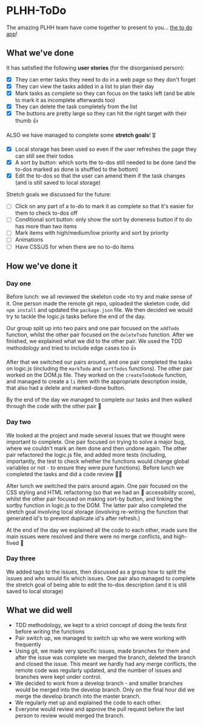 # PLHH-ToDo

The amazing PLHH team have come together to present to you... [the to do app](https://fac-13.github.io/PLHH-ToDo/)!

## What we've done
It has satisfied the following **user stories** (for the disorganised person):
- [x] They can enter tasks they need to do in a web page so they don't forget
- [x] They can view the tasks added in a list to plan their day
- [x] Mark tasks as complete so they can focus on the tasks left (and be able to mark it as incomplete afterwards too)
- [x] They can delete the task completely from the list
- [x] The buttons are pretty large so they can hit the right target with their thumb 👍

ALSO we have managed to complete some **stretch goals**! 🎖
- [x] Local storage has been used so even if the user refreshes the page they can still see their todos
- [x] A sort by button: which sorts the to-dos still needed to be done (and the to-dos marked as done is shuffled to the bottom)
- [x] Edit the to-dos so that the user can amend them if the task changes (and is still saved to local storage)

Stretch goals we discussed for the future:
- [ ] Click on any part of a to-do to mark it as complete so that it's easier for them to check to-dos off
- [ ] Conditional sort button: only show the sort by doneness button if to do has more than two items
- [ ] Mark items with high/medium/low priority and sort by priority
- [ ] Animations
- [ ] Have CSS/JS for when there are no to-do items

## How we've done it

### Day one
Before lunch: we all reviewed the skeleton code 💀to try and make sense of it. One person made the remote git repo, uploaded the skeleton code, did `npm install` and updated the `package.json` file. We then decided we would try to tackle the logic.js tasks before the end of the day.

Our group split up into two pairs and one pair focused on the ```addTodo``` function, whilst the other pair focused on the `deleteTodo` function. After we finished, we explained what we did to the other pair. We used the TDD methodology and tried to include edge cases too 👍

After that we switched our pairs around, and one pair completed the tasks on logic.js (including the `markTodo` and `sortTodos` functions). The other pair worked on the DOM.js file. They worked on the `createTodoNode` function, and managed to create a `li` item with the appropriate description inside, that also had a delete and marked-done button.

By the end of the day we managed to complete our tasks and then walked through the code with the other pair 👏

### Day two
We looked at the project and made several issues that we thought were important to complete.
One pair focused on trying to solve a major bug, where we couldn't mark an item done and then undone again.
The other pair refactored the logic.js file, and added more tests (including, importantly, the test to check whether the functions would change global variables or not - to ensure they were pure functions).
Before lunch we completed the tasks and did a code review 🤜🤛

After lunch we switched the pairs around again. One pair focused on the CSS styling and HTML refactoring (so that we had an 💯 accessibility score), whilst the other pair focused on making sort-by button, and linking the sortby function in logic.js to the DOM. The latter pair also completed the stretch goal involving local storage (involving re-writing the function that generated id's to prevent duplicate id's after refresh.)

At the end of the day we explained all the code to each other, made sure the main issues were resolved and there were no merge conflicts, and high-fived 👋

### Day three
We added tags to the issues, then discussed as a group how to split the issues and who would fix which issues. One pair also managed to complete the stretch goal of being able to edit the to-dos description (and it is still saved to local storage)

## What we did well
- TDD methodology, we kept to a strict concept of doing the tests first before writing the functions
- Pair switch up, we managed to switch up who we were working with frequently
- Using git, we made very specific issues, made branches for them and after the issue was complete we merged the branch, deleted the branch and closed the issue. This meant we hardly had any merge conflicts, the remote code was regularly updated, and the number of issues and branches were kept under control.
- We decided to work from a develop branch - and smaller branches would be merged into the develop branch. Only on the final hour did we merge the develop branch into the master branch.
- We regularly met up and explained the code to each other.
- Everyone would review and approve the pull request before the last person to review would merged the branch.
